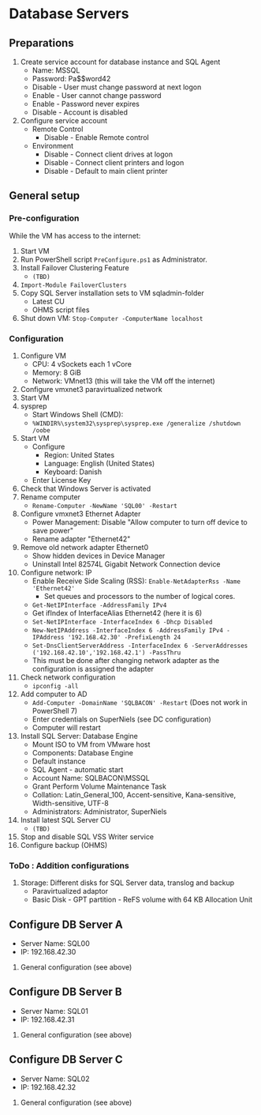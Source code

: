 # Database Servers

## Preparations

1) Create service account for database instance and SQL Agent
    * Name: MSSQL
    * Password: Pa$$word42
    * Disable - User must change password at next logon
    * Enable - User cannot change password
    * Enable - Password never expires
    * Disable - Account is disabled
1) Configure service account
    * Remote Control
      * Disable - Enable Remote control
    * Environment
      * Disable - Connect client drives at logon
      * Disable - Connect client printers and logon
      * Disable - Default to main client printer

## General setup

### Pre-configuration

While the VM has access to the internet:

1) Start VM
1) Run PowerShell script `PreConfigure.ps1` as Administrator.
1) Install Failover Clustering Feature
    * `(TBD)`
1) `Import-Module FailoverClusters`
1) Copy SQL Server installation sets to VM sqladmin-folder
    * Latest CU
    * OHMS script files
1) Shut down VM: `Stop-Computer -ComputerName localhost`

### Configuration

1) Configure VM
    * CPU: 4 vSockets each 1 vCore
    * Memory: 8 GiB
    * Network: VMnet13 (this will take the VM off the internet)
1) Configure vmxnet3 paravirtualized network
1) Start VM
1) sysprep
    * Start Windows Shell (CMD):
    * `%WINDIR%\system32\sysprep\sysprep.exe /generalize /shutdown /oobe`
1) Start VM
    * Configure
        * Region: United States
        * Language: English (United States)
        * Keyboard: Danish
    * Enter License Key
1) Check that Windows Server is activated
1) Rename computer
    * `Rename-Computer -NewName 'SQL00' -Restart`
1) Configure vmxnet3 Ethernet Adapter
    * Power Management: Disable "Allow computer to turn off device to save power"
    * Rename adapter "Ethernet42"
1) Remove old network adapter Ethernet0
    * Show hidden devices in Device Manager
    * Uninstall Intel 82574L Gigabit Network Connection device
1) Configure network: IP
    * Enable Receive Side Scaling (RSS): `Enable-NetAdapterRss -Name 'Ethernet42'`
      * Set queues and processors to the number of logical cores.
    * `Get-NetIPInterface -AddressFamily IPv4`
    * Get ifIndex of InterfaceAlias Ethernet42 (here it is 6)
    * `Set-NetIPInterface -InterfaceIndex 6 -Dhcp Disabled`
    * `New-NetIPAddress -InterfaceIndex 6 -AddressFamily IPv4 -IPAddress '192.168.42.30' -PrefixLength 24`
    * `Set-DnsClientServerAddress -InterfaceIndex 6 -ServerAddresses ('192.168.42.10','192.168.42.1') -PassThru`
    * This must be done after changing network adapter as the configuration is assigned the adapter
1) Check network configuration
    * `ipconfig -all`
1) Add computer to AD
    * `Add-Computer -DomainName 'SQLBACON' -Restart` (Does not work in PowerShell 7)
    * Enter credentials on SuperNiels (see DC configuration)
    * Computer will restart
1) Install SQL Server: Database Engine
    * Mount ISO to VM from VMware host
    * Components: Database Engine
    * Default instance
    * SQL Agent - automatic start
    * Account Name: SQLBACON\MSSQL
    * Grant Perform Volume Maintenance Task
    * Collation: Latin_General_100, Accent-sensitive, Kana-sensitive, Width-sensitive, UTF-8
    * Administrators: Administrator, SuperNiels
1) Install latest SQL Server CU
    * `(TBD)`
1) Stop and disable SQL VSS Writer service
1) Configure backup (OHMS)

### ToDo : Addition configurations

1) Storage: Different disks for SQL Server data, translog and backup
    * Paravirtualized adaptor
    * Basic Disk - GPT partition - ReFS volume with 64 KB Allocation Unit

## Configure DB Server A

* Server Name: SQL00
* IP: 192.168.42.30

1) General configuration (see above)

## Configure DB Server B

* Server Name: SQL01
* IP: 192.168.42.31

1) General configuration (see above)

## Configure DB Server C

* Server Name: SQL02
* IP: 192.168.42.32

1) General configuration (see above)
